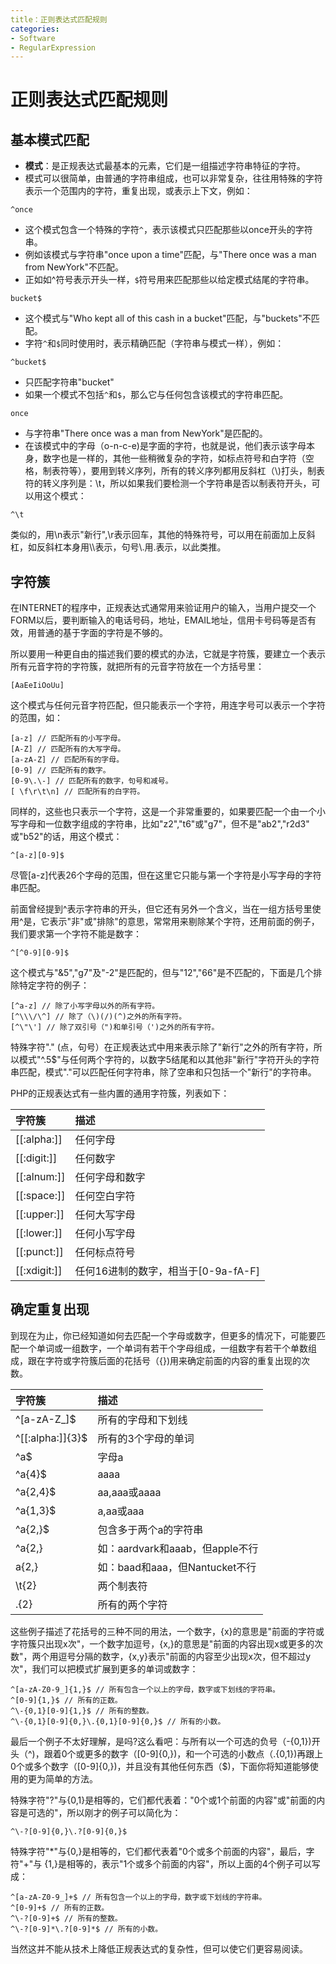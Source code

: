 ```yaml
---
title：正则表达式匹配规则
categories:
- Software
- RegularExpression
---
```

#  正则表达式匹配规则

## 基本模式匹配

- **模式**：是正规表达式最基本的元素，它们是一组描述字符串特征的字符。
- 模式可以很简单，由普通的字符串组成，也可以非常复杂，往往用特殊的字符表示一个范围内的字符，重复出现，或表示上下文，例如：

```
^once
```

- 这个模式包含一个特殊的字符`^`，表示该模式只匹配那些以once开头的字符串。
- 例如该模式与字符串"once upon a time"匹配，与"There once was a man from NewYork"不匹配。
- 正如如^符号表示开头一样，`$`符号用来匹配那些以给定模式结尾的字符串。

```
bucket$
```

- 这个模式与"Who kept all of this cash in a bucket"匹配，与"buckets"不匹配。
- 字符`^`和`$`同时使用时，表示精确匹配（字符串与模式一样），例如：

```
^bucket$
```

- 只匹配字符串"bucket"
- 如果一个模式不包括`^`和`$`，那么它与任何包含该模式的字符串匹配。

```
once
```

- 与字符串"There once was a man from NewYork"是匹配的。
- 在该模式中的字母（o-n-c-e)是字面的字符，也就是说，他们表示该字母本身，数字也是一样的，其他一些稍微复杂的字符，如标点符号和白字符（空格，制表符等），要用到转义序列，所有的转义序列都用反斜杠（\\)打头，制表符的转义序列是：\t，所以如果我们要检测一个字符串是否以制表符开头，可以用这个模式：

```
^\t
```

类似的，用\n表示"新行",\r表示回车，其他的特殊符号，可以用在前面加上反斜杠，如反斜杠本身用\\\表示，句号\\.用\.表示，以此类推。

## 字符簇

在INTERNET的程序中，正规表达式通常用来验证用户的输入，当用户提交一个FORM以后，要判断输入的电话号码，地址，EMAIL地址，信用卡号码等是否有效，用普通的基于字面的字符是不够的。

所以要用一种更自由的描述我们要的模式的办法，它就是字符簇，要建立一个表示所有元音字符的字符簇，就把所有的元音字符放在一个方括号里：

```
[AaEeIiOoUu]
```

这个模式与任何元音字符匹配，但只能表示一个字符，用连字号可以表示一个字符的范围，如：

```
[a-z] // 匹配所有的小写字母。
[A-Z] // 匹配所有的大写字母。
[a-zA-Z] // 匹配所有的字母。
[0-9] // 匹配所有的数字。
[0-9\.\-] // 匹配所有的数字，句号和减号。
[ \f\r\t\n] // 匹配所有的白字符。
```

同样的，这些也只表示一个字符，这是一个非常重要的，如果要匹配一个由一个小写字母和一位数字组成的字符串，比如"z2","t6"或"g7"，但不是"ab2","r2d3" 或"b52"的话，用这个模式：

```
^[a-z][0-9]$
```

尽管[a-z]代表26个字母的范围，但在这里它只能与第一个字符是小写字母的字符串匹配。

前面曾经提到\^表示字符串的开头，但它还有另外一个含义，当在一组方括号里使用^是，它表示"非"或"排除"的意思，常常用来剔除某个字符，还用前面的例子，我们要求第一个字符不能是数字：

```
^[^0-9][0-9]$
```

这个模式与"&5","g7"及"-2"是匹配的，但与"12","66"是不匹配的，下面是几个排除特定字符的例子：

```
[^a-z] // 除了小写字母以外的所有字符。
[^\\\/\^] // 除了（\)(/)(^)之外的所有字符。
[^\"\'] // 除了双引号（")和单引号（')之外的所有字符。
```

特殊字符"." (点，句号）在正规表达式中用来表示除了"新行"之外的所有字符，所以模式"^.5$"与任何两个字符的，以数字5结尾和以其他非"新行"字符开头的字符串匹配，模式"."可以匹配任何字符串，除了空串和只包括一个"新行"的字符串。

PHP的正规表达式有一些内置的通用字符簇，列表如下：

| 字符簇       | 描述                                |
| :----------- | :---------------------------------- |
| [[:alpha:]]  | 任何字母                            |
| [[:digit:]]  | 任何数字                            |
| [[:alnum:]]  | 任何字母和数字                      |
| [[:space:]]  | 任何空白字符                        |
| [[:upper:]]  | 任何大写字母                        |
| [[:lower:]]  | 任何小写字母                        |
| [[:punct:]]  | 任何标点符号                        |
| [[:xdigit:]] | 任何16进制的数字，相当于[0-9a-fA-F] |

## 确定重复出现

到现在为止，你已经知道如何去匹配一个字母或数字，但更多的情况下，可能要匹配一个单词或一组数字，一个单词有若干个字母组成，一组数字有若干个单数组成，跟在字符或字符簇后面的花括号（{})用来确定前面的内容的重复出现的次数。

| 字符簇           | 描述                            |
| :--------------- | :------------------------------ |
| ^[a-zA-Z_]$      | 所有的字母和下划线              |
| ^[[:alpha:]]{3}$ | 所有的3个字母的单词             |
| ^a$              | 字母a                           |
| ^a{4}$           | aaaa                            |
| ^a{2,4}$         | aa,aaa或aaaa                    |
| ^a{1,3}$         | a,aa或aaa                       |
| ^a{2,}$          | 包含多于两个a的字符串           |
| ^a{2,}           | 如：aardvark和aaab，但apple不行 |
| a{2,}            | 如：baad和aaa，但Nantucket不行  |
| \t{2}            | 两个制表符                      |
| .{2}             | 所有的两个字符                  |

这些例子描述了花括号的三种不同的用法，一个数字，{x}的意思是"前面的字符或字符簇只出现x次"，一个数字加逗号，{x,}的意思是"前面的内容出现x或更多的次数"，两个用逗号分隔的数字，{x,y}表示"前面的内容至少出现x次，但不超过y次"，我们可以把模式扩展到更多的单词或数字：

```
^[a-zA-Z0-9_]{1,}$ // 所有包含一个以上的字母，数字或下划线的字符串。
^[0-9]{1,}$ // 所有的正数。
^\-{0,1}[0-9]{1,}$ // 所有的整数。
^\-{0,1}[0-9]{0,}\.{0,1}[0-9]{0,}$ // 所有的小数。
```

最后一个例子不太好理解，是吗?这么看吧：与所有以一个可选的负号（\-{0,1})开头（^)，跟着0个或更多的数字（[0-9]{0,})，和一个可选的小数点（\.{0,1})再跟上0个或多个数字（[0-9]{0,})，并且没有其他任何东西（$)，下面你将知道能够使用的更为简单的方法。

特殊字符"?"与{0,1}是相等的，它们都代表着："0个或1个前面的内容"或"前面的内容是可选的"，所以刚才的例子可以简化为：

```
^\-?[0-9]{0,}\.?[0-9]{0,}$
```

特殊字符"*"与{0,}是相等的，它们都代表着"0个或多个前面的内容"，最后，字符"+"与 {1,}是相等的，表示"1个或多个前面的内容"，所以上面的4个例子可以写成：

```
^[a-zA-Z0-9_]+$ // 所有包含一个以上的字母，数字或下划线的字符串。
^[0-9]+$ // 所有的正数。
^\-?[0-9]+$ // 所有的整数。
^\-?[0-9]*\.?[0-9]*$ // 所有的小数。
```

当然这并不能从技术上降低正规表达式的复杂性，但可以使它们更容易阅读。